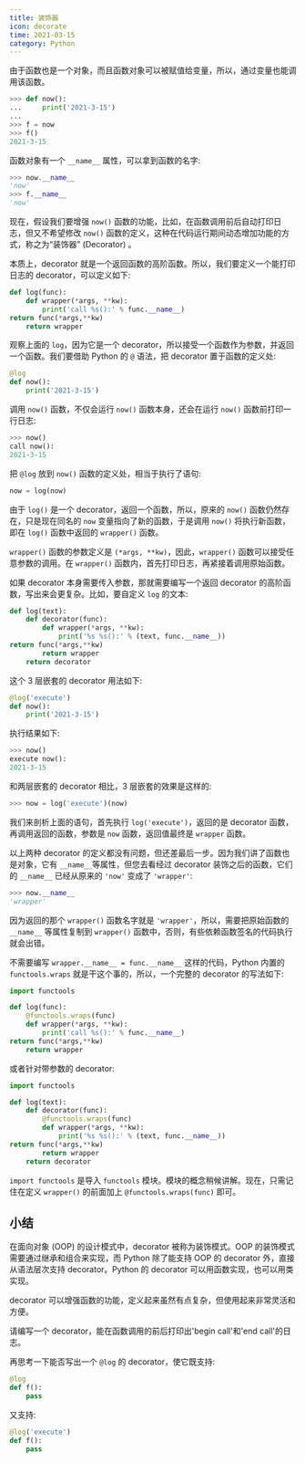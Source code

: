 ```yaml
---
title: 装饰器
icon: decorate
time: 2021-03-15
category: Python
---
```


由于函数也是一个对象，而且函数对象可以被赋值给变量，所以，通过变量也能调用该函数。

```py
>>> def now():
...     print('2021-3-15')
...
>>> f = now
>>> f()
2021-3-15
```

函数对象有一个 `__name__` 属性，可以拿到函数的名字:

```py
>>> now.__name__
'now'
>>> f.__name__
'now'
```

现在，假设我们要增强 `now()` 函数的功能，比如，在函数调用前后自动打印日志，但又不希望修改 `now()` 函数的定义，这种在代码运行期间动态增加功能的方式，称之为“装饰器” (Decorator) 。

本质上，decorator 就是一个返回函数的高阶函数。所以，我们要定义一个能打印日志的 decorator，可以定义如下:

```py
def log(func):
    def wrapper(*args, **kw):
        print('call %s():' % func.__name__)
return func(*args,**kw)
    return wrapper
```

观察上面的 `log`，因为它是一个 decorator，所以接受一个函数作为参数，并返回一个函数。我们要借助 Python 的 `@` 语法，把 decorator 置于函数的定义处:

```py
@log
def now():
    print('2021-3-15')
```

调用 `now()` 函数，不仅会运行 `now()` 函数本身，还会在运行 `now()` 函数前打印一行日志:

```py
>>> now()
call now():
2021-3-15
```

把 `@log` 放到 `now()` 函数的定义处，相当于执行了语句:

```py
now = log(now)
```

由于 `log()` 是一个 decorator，返回一个函数，所以，原来的 `now()` 函数仍然存在，只是现在同名的 `now` 变量指向了新的函数，于是调用 `now()` 将执行新函数，即在 `log()` 函数中返回的 `wrapper()` 函数。

`wrapper()` 函数的参数定义是 `(*args, **kw)`，因此，`wrapper()` 函数可以接受任意参数的调用。在 `wrapper()` 函数内，首先打印日志，再紧接着调用原始函数。

如果 decorator 本身需要传入参数，那就需要编写一个返回 decorator 的高阶函数，写出来会更复杂。比如，要自定义 `log` 的文本:

```py
def log(text):
    def decorator(func):
        def wrapper(*args, **kw):
            print('%s %s():' % (text, func.__name__))
return func(*args,**kw)
        return wrapper
    return decorator
```

这个 3 层嵌套的 decorator 用法如下:

```py
@log('execute')
def now():
    print('2021-3-15')
```

执行结果如下:

```py
>>> now()
execute now():
2021-3-15
```

和两层嵌套的 decorator 相比，3 层嵌套的效果是这样的:

```py
>>> now = log('execute')(now)
```

我们来剖析上面的语句，首先执行 `log('execute')`，返回的是 decorator 函数，再调用返回的函数，参数是 `now` 函数，返回值最终是 `wrapper` 函数。

以上两种 decorator 的定义都没有问题，但还差最后一步。因为我们讲了函数也是对象，它有 `__name__`等属性，但您去看经过 decorator 装饰之后的函数，它们的 `__name__` 已经从原来的 `'now'` 变成了 `'wrapper'`:

```py
>>> now.__name__
'wrapper'
```

因为返回的那个 `wrapper()` 函数名字就是 `'wrapper'`，所以，需要把原始函数的 `__name__` 等属性复制到 `wrapper()` 函数中，否则，有些依赖函数签名的代码执行就会出错。

不需要编写 `wrapper.__name__ = func.__name__` 这样的代码，Python 内置的 `functools.wraps` 就是干这个事的，所以，一个完整的 decorator 的写法如下:

```py
import functools

def log(func):
    @functools.wraps(func)
    def wrapper(*args, **kw):
        print('call %s():' % func.__name__)
return func(*args,**kw)
    return wrapper
```

或者针对带参数的 decorator:

```py
import functools

def log(text):
    def decorator(func):
        @functools.wraps(func)
        def wrapper(*args, **kw):
            print('%s %s():' % (text, func.__name__))
return func(*args,**kw)
        return wrapper
    return decorator
```

`import functools` 是导入 `functools` 模块。模块的概念稍候讲解。现在，只需记住在定义 `wrapper()` 的前面加上 `@functools.wraps(func)` 即可。

## 小结

在面向对象 (OOP) 的设计模式中，decorator 被称为装饰模式。OOP 的装饰模式需要通过继承和组合来实现，而 Python 除了能支持 OOP 的 decorator 外，直接从语法层次支持 decorator。Python 的 decorator 可以用函数实现，也可以用类实现。

decorator 可以增强函数的功能，定义起来虽然有点复杂，但使用起来非常灵活和方便。

请编写一个 decorator，能在函数调用的前后打印出'begin call'和'end call'的日志。

再思考一下能否写出一个 `@log` 的 decorator，使它既支持:

```py
@log
def f():
    pass
```

又支持:

```py
@log('execute')
def f():
    pass
```
